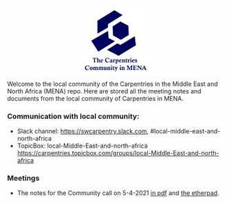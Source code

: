 <p align="center">
  <img src="imgs/logo-01-01-01.jpg" width= 30%>
</p>

Welcome to the local community of the Carpentries in the Middle East and North Africa (MENA) repo. Here are stored all the meeting notes and documents from the local community of Carpentries in MENA.

### Communication with local community: 
- Slack channel: https://swcarpentry.slack.com,  #local-middle-east-and-north-africa
- TopicBox: local-Middle-East-and-north-africa https://carpentries.topicbox.com/groups/local-Middle-East-and-north-africa

### Meetings
- The notes for the Community call on 5-4-2021 [in pdf](community-calls/ocal-middle-east.pdf) and [the etherpad](https://pad.carpentries.org/local-middle-east).
